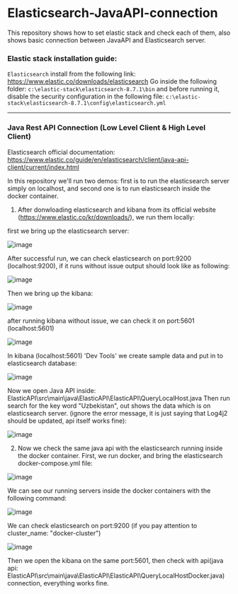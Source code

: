 # Elasticsearch-JavaAPI-connection
This repository shows how to set elastic stack and check each of them, also shows basic connection between JavaAPI and Elasticsearch server.

### Elastic stack installation guide:

`Elasticsearch` install from the following link: https://www.elastic.co/downloads/elasticsearch
Go inside the following folder: `c:\elastic-stack\elasticsearch-8.7.1\bin` and before running it, disable the security configuration in the following file: `c:\elastic-stack\elasticsearch-8.7.1\config\elasticsearch.yml`


----------------------------

### Java Rest API Connection (Low Level Client & High Level Client)

Elasticsearch official documentation: https://www.elastic.co/guide/en/elasticsearch/client/java-api-client/current/index.html

In this repository we'll run two demos: first is to run the elasticsearch server simply on localhost, and second one is to run elasticsearch inside the docker container.

1) After donwloading elasticsearch and kibana from its official website (https://www.elastic.co/kr/downloads/), we run them locally:

first we bring up the elasticsearch server:

![image](https://user-images.githubusercontent.com/24220136/227844385-3d872be4-1833-4288-8561-3d0d23bac9e2.png)

After successful run, we can check elasticsearch on port:9200 (localhost:9200), if it runs without issue output should look like as following:

![image](https://user-images.githubusercontent.com/24220136/227844513-f5be5821-12c1-4276-a90d-15c1c95fef2b.png)

Then we bring up the kibana:

![image](https://user-images.githubusercontent.com/24220136/227844638-578756ad-0ce4-4165-943e-35328ae0bd5b.png)


after running kibana without issue, we can check it on port:5601 (localhost:5601)

![image](https://user-images.githubusercontent.com/24220136/227845001-78c50910-1e30-4d0e-b64a-5554631970cf.png)

In kibana (localhost:5601) 'Dev Tools' we create sample data and put in to elasticsearch database:

![image](https://user-images.githubusercontent.com/24220136/227845470-9805635e-dc30-4110-a5c1-c0f9b51953b3.png)

Now we open Java API inside: ElasticAPI\src\main\java\ElasticAPI\ElasticAPI\QueryLocalHost.java
Then run search for the key word "Uzbekistan", out shows the data which is on elasticsearch server. (ignore the error message, it is just saying that Log4j2 should be updated, api itself works fine):

![image](https://user-images.githubusercontent.com/24220136/227845751-e5aeb7c1-6de0-4591-8a6f-e0375da83407.png)

2. Now we check the same java api with the elasticsearch running inside the docker container. First, we run docker, and bring the elasticsearch docker-compose.yml file:

![image](https://user-images.githubusercontent.com/24220136/227846350-d2fc6be7-e676-4dd4-9038-ba248b6e67f3.png)

We can see our running servers inside the docker containers with the following command:

![image](https://user-images.githubusercontent.com/24220136/227846458-ea87f3dd-fc05-4904-b5e4-7ae8544d99b6.png)

We can check elasticsearch on port:9200 (if you pay attention to cluster_name: "docker-cluster")

![image](https://user-images.githubusercontent.com/24220136/227846675-a1fc845e-7bb8-4bf5-8d64-19c5ebed703e.png)

Then we open the kibana on the same port:5601, then check with api(java api: ElasticAPI\src\main\java\ElasticAPI\ElasticAPI\QueryLocalHostDocker.java) connection, everything works fine. 

